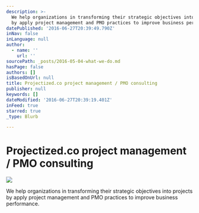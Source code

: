 ```yaml
---
description: >-
  We help organizations in transforming their strategic objectives into projects
  by apply project management and PMO practices to improve business performance.
datePublished: '2016-06-27T20:39:49.790Z'
inNav: false
inLanguage: null
author:
  - name: ''
    url: ''
sourcePath: _posts/2016-05-04-what-we-do.md
hasPage: false
authors: []
isBasedOnUrl: null
title: Projectized.co project management / PMO consulting
publisher: null
keywords: []
dateModified: '2016-06-27T20:39:19.401Z'
inFeed: true
starred: true
_type: Blurb

---
```

# Projectized.co project management / PMO consulting
![](https://imgflo.herokuapp.com/graph/vahj1ThiexotieMo/3a189f2b56694dd8bc30d37be6e83336/croprotate.png?cropheight=2225&cropwidth=2498&degrees=0&input=https%3A%2F%2Fthe-grid-user-content.s3-us-west-2.amazonaws.com%2F1f745b74-6c56-4442-8c9d-09f0f874e06c.png&x=30&y=0)

We help organizations in transforming their strategic objectives into projects by apply project management and PMO practices to improve business performance.